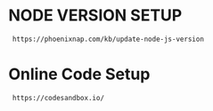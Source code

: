 # NODE VERSION SETUP
     https://phoenixnap.com/kb/update-node-js-version
     
# Online Code Setup
     https://codesandbox.io/
